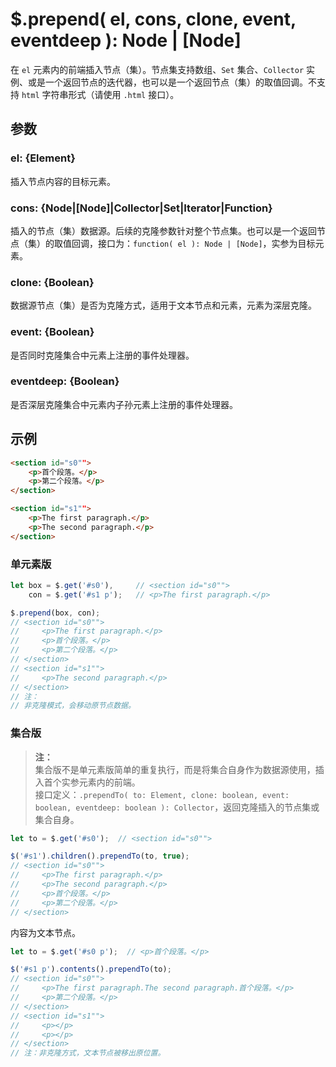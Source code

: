 # $.prepend( el, cons, clone, event, eventdeep ): Node | [Node]

在 `el` 元素内的前端插入节点（集）。节点集支持数组、`Set` 集合、`Collector` 实例、或是一个返回节点的迭代器，也可以是一个返回节点（集）的取值回调。不支持 `html` 字符串形式（请使用 `.html` 接口）。


## 参数

### el: {Element}

插入节点内容的目标元素。


### cons: {Node|[Node]|Collector|Set|Iterator|Function}

插入的节点（集）数据源。后续的克隆参数针对整个节点集。也可以是一个返回节点（集）的取值回调，接口为：`function( el ): Node | [Node]`，实参为目标元素。


### clone: {Boolean}

数据源节点（集）是否为克隆方式，适用于文本节点和元素，元素为深层克隆。


### event: {Boolean}

是否同时克隆集合中元素上注册的事件处理器。


### eventdeep: {Boolean}

是否深层克隆集合中元素内子孙元素上注册的事件处理器。


## 示例

```html
<section id="s0"">
    <p>首个段落。</p>
    <p>第二个段落。</p>
</section>

<section id="s1"">
    <p>The first paragraph.</p>
    <p>The second paragraph.</p>
</section>
```


### 单元素版

```js
let box = $.get('#s0'),     // <section id="s0"">
    con = $.get('#s1 p');   // <p>The first paragraph.</p>

$.prepend(box, con);
// <section id="s0"">
//     <p>The first paragraph.</p>
//     <p>首个段落。</p>
//     <p>第二个段落。</p>
// </section>
// <section id="s1"">
//     <p>The second paragraph.</p>
// </section>
// 注：
// 非克隆模式，会移动原节点数据。
```


### 集合版

> **注：**<br>
> 集合版不是单元素版简单的重复执行，而是将集合自身作为数据源使用，插入首个实参元素内的前端。<br>
> 接口定义：`.prependTo( to: Element, clone: boolean, event: boolean, eventdeep: boolean ): Collector`，返回克隆插入的节点集或集合自身。<br>

```js
let to = $.get('#s0');  // <section id="s0"">

$('#s1').children().prependTo(to, true);
// <section id="s0"">
//     <p>The first paragraph.</p>
//     <p>The second paragraph.</p>
//     <p>首个段落。</p>
//     <p>第二个段落。</p>
// </section>
```

内容为文本节点。

```js
let to = $.get('#s0 p');  // <p>首个段落。</p>

$('#s1 p').contents().prependTo(to);
// <section id="s0"">
//     <p>The first paragraph.The second paragraph.首个段落。</p>
//     <p>第二个段落。</p>
// </section>
// <section id="s1"">
//     <p></p>
//     <p></p>
// </section>
// 注：非克隆方式，文本节点被移出原位置。
```
